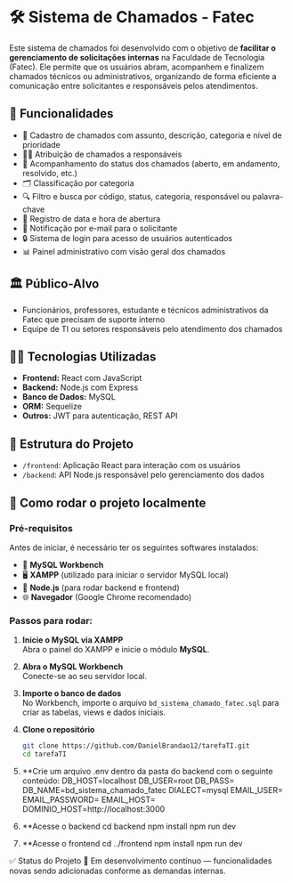 # 🛠️ Sistema de Chamados - Fatec

Este sistema de chamados foi desenvolvido com o objetivo de **facilitar o gerenciamento de solicitações internas** na Faculdade de Tecnologia (Fatec). Ele permite que os usuários abram, acompanhem e finalizem chamados técnicos ou administrativos, organizando de forma eficiente a comunicação entre solicitantes e responsáveis pelos atendimentos.

## 📌 Funcionalidades

- 📄 Cadastro de chamados com assunto, descrição, categoria e nível de prioridade
- 👨‍💼 Atribuição de chamados a responsáveis
- 🔄 Acompanhamento do status dos chamados (aberto, em andamento, resolvido, etc.)
- 🗂️ Classificação por categoria
- 🔍 Filtro e busca por código, status, categoria, responsável ou palavra-chave
- 📅 Registro de data e hora de abertura
- 📧 Notificação por e-mail para o solicitante
- 🔒 Sistema de login para acesso de usuários autenticados
- 📊 Painel administrativo com visão geral dos chamados

## 🏛️ Público-Alvo

- Funcionários, professores, estudante e técnicos administrativos da Fatec que precisam de suporte interno
- Equipe de TI ou setores responsáveis pelo atendimento dos chamados

## 🧑‍💻 Tecnologias Utilizadas

- **Frontend:** React com JavaScript
- **Backend:** Node.js com Express
- **Banco de Dados:** MySQL
- **ORM:** Sequelize
- **Outros:** JWT para autenticação, REST API

## 🧱 Estrutura do Projeto

- `/frontend`: Aplicação React para interação com os usuários
- `/backend`: API Node.js responsável pelo gerenciamento dos dados

## 📂 Como rodar o projeto localmente

### Pré-requisitos

Antes de iniciar, é necessário ter os seguintes softwares instalados:

- 🐬 **MySQL Workbench**
- 🖥️ **XAMPP** (utilizado para iniciar o servidor MySQL local)
- 🧠 **Node.js** (para rodar backend e frontend)
- 🌐 **Navegador** (Google Chrome recomendado)

### Passos para rodar:

1. **Inicie o MySQL via XAMPP**  
   Abra o painel do XAMPP e inicie o módulo **MySQL**.

2. **Abra o MySQL Workbench**  
   Conecte-se ao seu servidor local.

3. **Importe o banco de dados**  
   No Workbench, importe o arquivo `bd_sistema_chamado_fatec.sql` para criar as tabelas, views e dados iniciais.

4. **Clone o repositório**

   ```bash
   git clone https://github.com/DanielBrandao12/tarefaTI.git
   cd tarefaTI
5. **Crie um arquivo .env dentro da pasta do backend com o seguinte conteúdo:
      DB_HOST=localhost
      DB_USER=root
      DB_PASS=
      DB_NAME=bd_sistema_chamado_fatec
      DIALECT=mysql
      EMAIL_USER=
      EMAIL_PASSWORD=
      EMAIL_HOST= 
      DOMINIO_HOST=http://localhost:3000

6. **Acesse o backend
      cd backend
      npm install
      npm run dev
7. **Acesse o frontend
    cd ../frontend
    npm install
    npm run dev

✅ Status do Projeto
🚧 Em desenvolvimento contínuo — funcionalidades novas sendo adicionadas conforme as demandas internas.


